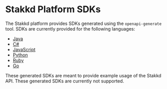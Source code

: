 # Stakkd Platform SDKs

The Stakkd platform provides SDKs generated using the `openapi-generate` tool. SDKs are currently provided for the following languages:

- [Java](./java)
- [C#](./csharp)
- [JavaScript](./javascript)
- [Python](./python)
- [Ruby](./ruby)
- [Go](./go)

These generated SDKs are meant to provide example usage of the Stakkd API. These generated SDKs are currently not supported.
